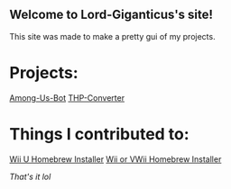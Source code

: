 ## Welcome to Lord-Giganticus's site!
This site was made to make a pretty gui of my projects.

# Projects:
[Among-Us-Bot](https://lord-giganticus.github.io/Among-Us-Bot/)
[THP-Converter](https://lord-giganticus.github.io/THP-Conveter/)

# Things I contributed to:
[Wii U Homebrew Installer](https://mattamech.github.io/Wii-U-Homebrew-Installer/)
[Wii or VWii Homebrew Installer](https://mattamech.github.io/Wii-or-VWii-Homebrew-Installer/)

*That's it lol*
